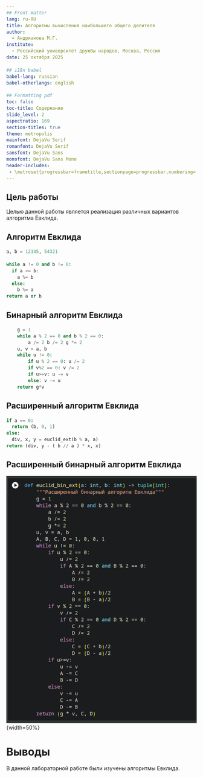 ```yaml
---
## Front matter
lang: ru-RU
title: Алгоритмы вычисления наибольшего общего делителя
author:
  - Андрианова М.Г.
institute:
  - Российский университет дружбы народов, Москва, Россия
date: 25 октября 2025

## i18n babel
babel-lang: russian
babel-otherlangs: english

## Formatting pdf
toc: false
toc-title: Содержание
slide_level: 2
aspectratio: 169
section-titles: true
theme: metropolis
mainfont: DejaVu Serif
romanfont: DejaVu Serif
sansfont: DejaVu Sans
monofont: DejaVu Sans Mono
header-includes:
 - \metroset{progressbar=frametitle,sectionpage=progressbar,numbering=fraction}
---
```


## Цель работы

Целью данной работы является реализация различных вариантов алгоритма Евклида.

## Алгоритм Евклида

```python
a, b = 12345, 54321

while a != 0 and b != 0:
  if a >= b:
    a %= b
  else:
    b %= a
return a or b
```

## Бинарный алгоритм Евклида

```python
    g = 1
    while a % 2 == 0 and b % 2 == 0:
        a /= 2 b /= 2 g *= 2
    u, v = a, b
    while u != 0:
        if u % 2 == 0: u /= 2
        if v%2 == 0: v /= 2
        if u>=v: u -= v
        else: v -= u
    return g*v
```

## Расширенный алгоритм Евклида

```python
if a == 0:
  return (b, 0, 1)
else:
  div, x, y = euclid_ext(b % a, a)
return (div, y - ( b // a ) * x, x)
```

## Расширенный бинарный алгоритм Евклида

![Расширенный бинарный алгоритм Евклида](./image/img1.png){width=50%}


# Выводы

В данной лабораторной работе были изучены алгоритмы Евклида.

